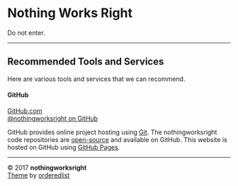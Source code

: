 # Nothing Works Right  

Do not enter.  

___

## Recommended Tools and Services  

Here are various tools and services that we can recommend.  

#### GitHub  

[GitHub.com](https://github.com/)  
[@nothingworksright on GitHub](https://github.com/nothingworksright)  

GitHub provides online project hosting using [Git](https://github.com/git). The nothingworksright code repositories are [open-source](https://github.com/open-source) and available on GitHub. This website is hosted on GitHub using [GitHub Pages](https://pages.github.com/).  

___ 

&copy; 2017 __nothingworksright__  
[Theme](https://github.com/orderedlist/minimal) by [orderedlist](https://github.com/orderedlist)  
